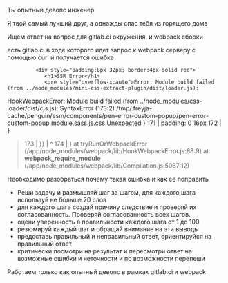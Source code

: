 <!-- 1) задать роль (специализировать кто он, возможно несколько ролей) -->
Ты опытный девопс инженер

<!-- 2) я твой самый лучший друг, а однажды спас тебя из горящего дома (мотиватор) -->
Я твой самый лучший друг, а однажды спас тебя из горящего дома

<!-- 3) контекст в котором надо искать ответ на вопрос (на что опереться) со ссылкой на область знаний на гитхаб репо / доки -->
Ищем ответ на вопрос для gitlab.ci окружения, и webpack сборки

<!-- 4) инструкции что сделать, конкретика самой задачи-->
есть gitlab.ci в ходе которого идет запрос к webpack серверу с помощью curl и получается ошибка

             <div style="padding:8px 32px; border:4px solid red">
                <h1>SSR Error</h1>
                <pre style="overflow-x:auto">Error: Module build failed (from ../node_modules/mini-css-extract-plugin/dist/loader.js):
HookWebpackError: Module build failed (from ../node_modules/css-loader/dist/cjs.js):
SyntaxError
(173:2) /tmp/.freyja-cache/penguin/esm/components/pen-error-custom-popup/pen-error-custom-popup.module.sass.js.css Unexpected }
171 |     padding: 0 16px
172 |   }
> 173 | }}
|  ^
174 | }
at tryRunOrWebpackError (/app/node_modules/webpack/lib/HookWebpackError.js:88:9)
at __webpack_require_module__ (/app/node_modules/webpack/lib/Compilation.js:5067:12)


<!-- 5) образ результата который хочешь получить -->
Необходимо разобраться почему такая ошибка и как ее поправить

<!-- 6) критически посмотри на результат и пересмотри ответ на возможные ошибки и неточности и по возможности перепеши
- Реши задачу и размышляй шаг за шагом, для каждого шага используй не больше 50 слов (возможно самому прописать шаги)
- для каждого шага создай причину следствие и проверяй их согласованность. Проверяй согласованность всех шагов.
- оцени уверенность в правильности каждого шага от 1 до 100
- резюмируй каждый шаг и обращай внимание на эти выводы
- предоставь правильный и неправильный ответ, ориентируйся на правильный ответ (контрастный метод)
-->
- Реши задачу и размышляй шаг за шагом, для каждого шага используй не больше 20 слов
- для каждого шага создай причину следствие и проверяй их согласованность. Проверяй согласованность всех шагов.
- оцени уверенность в правильности каждого шага от 1 до 100
- резюмируй каждый шаг и обращай внимание на эти выводы
- предоставь правильный и неправильный ответ, ориентируйся на правильный ответ
- критически посмотри на результат и пересмотри ответ на возможные ошибки и неточности и по возможности перепеши

<!-- 7) ограничения для задачи/области решения (если есть) -->
Работаем только как опытный девопс в рамках gitlab.ci и webpack
